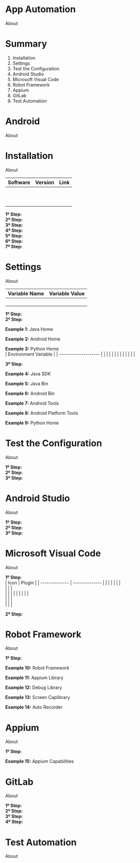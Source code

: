 # App Automation
About

# Summary
1. Installation <br>
2. Settings <br>
3. Test the Configuration <br>
4. Android Studio <br>
5. Microsoft Visual Code <br>
6. Robot Framework <br>
7. Appium <br>
8. GitLab <br>
9. Test Automation <br>

# Android
About

# Installation
About

| Software  | Version | Link |
| --------- | ------- | ---- |
|           |         |      |
|           |         |      |
|           |         |      |
|           |         |      |
|           |         |      |
|           |         |      |
|           |         |      |
|           |         |      |
|           |         |      |
|           |         |      |

**1º Step:** <br>
**2º Step:** <br>
**3º Step:** <br>
**4º Step:** <br>
**5º Step:** <br>
**6º Step:** <br>
**7º Step:** <br>

# Settings
About

| Variable Name  | Variable Value |
| -------------- | -------------- |
|                |                | 
|                |                |   
|                |                |    
|                |                |   

**1º Step:** <br>
**2º Step:** <br>

**Example 1:** Java Home <br>

**Example 2:** Android Home <br>

**Example 3:** Python Home <br>
| Environment Variable |
| -------------------- |
|                      |
|                      |
|                      |
|                      |
|                      | 
|                      |

**3º Step:** <br>

**Example 4:** Java SDK <br>

**Example 5:** Java Bin <br>

**Example 6:** Android Bin <br>

**Example 7:** Android Tools <br>

**Example 8:** Android Platform Tools <br>

**Example 9:** Python Home <br>

# Test the Configuration
About

**1º Step:** <br>
**2º Step:** <br>
**3º Step:** <br>

# Android Studio
About

**1º Step:** <br>
**2º Step:** <br>
**3º Step:** <br>

# Microsoft Visual Code
About

**1º Step:** <br>
| Icon           | Plugin         |
| -------------- | -------------- |
|                |                | 
|                |                |   
|                |                |    
|                |                | 
|                |                | 
|                |                |   
|                |                |    
|                |                | 

**2º Step:** <br>

# Robot Framework
About

**1º Step:** <br>

**Example 10:** Robot Framework <br>

**Example 11:** Appium Library <br>

**Example 12:** Debug Library <br>

**Example 13:** Screen Caplibrary <br>

**Example 14:** Auto Recorder <br>

# Appium
About

**1º Step:** <br>

**Example 15:** Appium Capabilities <br>

# GitLab
About

**1º Step:** <br>
**2º Step:** <br>
**3º Step:** <br>
**4º Step:** <br>

# Test Automation
About




